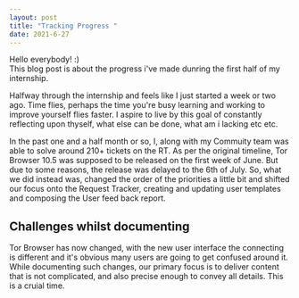 ```yaml
---
layout: post
title: "Tracking Progress "
date: 2021-6-27
---
```

Hello everybody! :)<br>
This blog post is about the progress i've made dunring the first half of my internship.

Halfway through the internship and feels like I just started a week or two ago. Time flies, perhaps the time you're busy learning and working to improve yourself flies faster. I aspire to live by this goal of constantly reflecting upon thyself, what else can be done, what am i lacking etc etc.

In the past one and a half month or so, I, along with my Commuity team was able to solve around 210+ tickets on the RT.
As per the original timeline, Tor Browser 10.5 was supposed to be released on the first week of June. But due to some reasons, the release was delayed to the 6th of July. So, what we did instead was, changed the order of the priorities a little bit and shifted our focus onto the Request Tracker, 
creating and updating user templates and composing the User feed back report. 

<h2><b>Challenges whilst documenting</b></h2> 

Tor Browser has now changed, with the new user interface the connecting is different and it's obvious many users are going to get confused around it. While documenting such changes, our primary focus is to deliver content that is not complicated, and also precise enough to convey all details. This is a cruial time.
